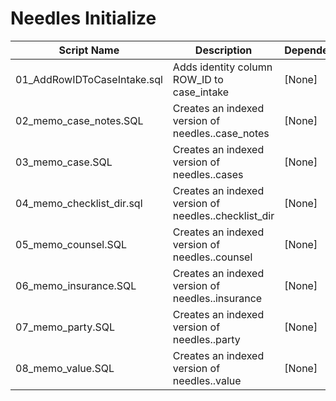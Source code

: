 # Needles Initialize

| Script Name | Description | Dependencies |
|-------------|-------------|-------------|
| 01_AddRowIDToCaseIntake.sql | Adds identity column ROW_ID to case_intake | [None] |
| 02_memo_case_notes.SQL | Creates an indexed version of needles..case_notes | [None] |
| 03_memo_case.SQL | Creates an indexed version of needles..cases | [None] |
| 04_memo_checklist_dir.sql | Creates an indexed version of needles..checklist_dir | [None] |
| 05_memo_counsel.SQL | Creates an indexed version of needles..counsel | [None] |
| 06_memo_insurance.SQL | Creates an indexed version of needles..insurance | [None] |
| 07_memo_party.SQL | Creates an indexed version of needles..party | [None] |
| 08_memo_value.SQL | Creates an indexed version of needles..value | [None] |
